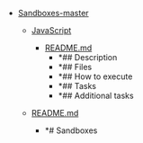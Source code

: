 - <a href = "E:\Node_projects\Node_Way\Education\Timur_Video_Node.js\part_5\Sandboxes-master\Sandboxes-master\cat.Sandboxes-master\dir.Sandboxes-master.md">Sandboxes-master</a>
    - <a href = "E:\Node_projects\Node_Way\Education\Timur_Video_Node.js\part_5\Sandboxes-master\Sandboxes-master\JavaScript\cat.JavaScript\dir.JavaScript.md">JavaScript</a>
        - <a href = "E:\Node_projects\Node_Way\Education\Timur_Video_Node.js\part_5\Sandboxes-master\Sandboxes-master\JavaScript\README.md">README.md</a>
            - *## Description
            - *## Files
            - *## How to execute
            - *## Tasks
            - *## Additional tasks
    
    - <a href = "E:\Node_projects\Node_Way\Education\Timur_Video_Node.js\part_5\Sandboxes-master\Sandboxes-master\README.md">README.md</a>
        - *# Sandboxes
